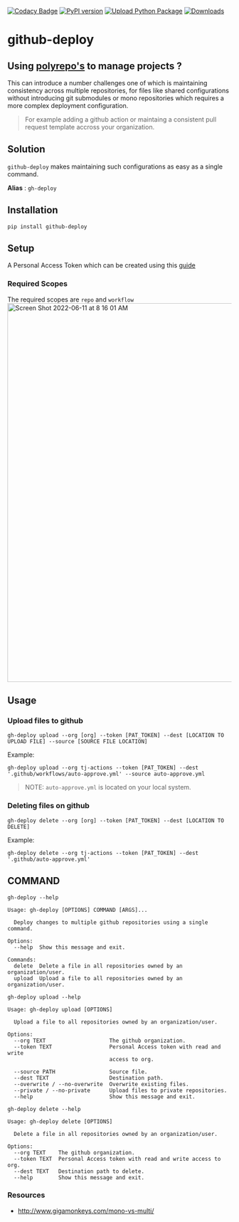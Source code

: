 [![Codacy Badge](https://app.codacy.com/project/badge/Grade/867aeabe457f4367b9e0013b713add6b)](https://www.codacy.com/gh/tj-python/github-deploy/dashboard?utm_source=github.com&amp;utm_medium=referral&amp;utm_content=tj-python/github-deploy&amp;utm_campaign=Badge_Grade)
[![PyPI version](https://badge.fury.io/py/github-deploy.svg)](https://badge.fury.io/py/github-deploy)
[![Upload Python Package](https://github.com/tj-python/github-deploy/actions/workflows/deploy.yml/badge.svg)](https://github.com/tj-python/github-deploy/actions/workflows/deploy.yml) [![Downloads](https://pepy.tech/badge/github-deploy)](https://pepy.tech/project/github-deploy)

# github-deploy

## Using [polyrepo's](https://github.com/joelparkerhenderson/monorepo_vs_polyrepo#what-is-polyrepo) to manage projects ?

This can introduce a number challenges one of which is maintaining consistency across multiple repositories, for files like shared configurations without introducing git submodules or mono repositories which requires a more complex deployment configuration.


> For example adding a github action or maintaing a consistent pull request template accross your organization.

## Solution

`github-deploy` makes maintaining such configurations as easy as a single command.

**Alias** : `gh-deploy`


## Installation

```shell script
pip install github-deploy
```

## Setup 
A Personal Access Token which can be created using this [guide](https://docs.github.com/en/authentication/keeping-your-account-and-data-secure/creating-a-personal-access-token)

### Required Scopes
The required scopes are `repo` and `workflow`
<img width="852" alt="Screen Shot 2022-06-11 at 8 16 01 AM" src="https://user-images.githubusercontent.com/17484350/173187599-483bf220-6263-4a81-917f-d0e0dcef3ed9.png">


## Usage

### Upload files to github


```shell script
gh-deploy upload --org [org] --token [PAT_TOKEN] --dest [LOCATION TO UPLOAD FILE] --source [SOURCE FILE LOCATION]
```

Example:

```shell script
gh-deploy upload --org tj-actions --token [PAT_TOKEN] --dest '.github/workflows/auto-approve.yml' --source auto-approve.yml
```

> NOTE: `auto-approve.yml` is located on your local system.


### Deleting files on github


```shell script
gh-deploy delete --org [org] --token [PAT_TOKEN] --dest [LOCATION TO DELETE]
```

Example:

```shell script
gh-deploy delete --org tj-actions --token [PAT_TOKEN] --dest '.github/auto-approve.yml'
```



## COMMAND
`gh-deploy --help`

```
Usage: gh-deploy [OPTIONS] COMMAND [ARGS]...

  Deploy changes to multiple github repositories using a single command.

Options:
  --help  Show this message and exit.

Commands:
  delete  Delete a file in all repositories owned by an organization/user.
  upload  Upload a file to all repositories owned by an organization/user.

```

`gh-deploy upload --help`

```
Usage: gh-deploy upload [OPTIONS]

  Upload a file to all repositories owned by an organization/user.

Options:
  --org TEXT                    The github organization.
  --token TEXT                  Personal Access token with read and write
                                access to org.

  --source PATH                 Source file.
  --dest TEXT                   Destination path.
  --overwrite / --no-overwrite  Overwrite existing files.
  --private / --no-private      Upload files to private repositories.
  --help                        Show this message and exit.
```

`gh-deploy delete --help`

```
Usage: gh-deploy delete [OPTIONS]

  Delete a file in all repositories owned by an organization/user.

Options:
  --org TEXT    The github organization.
  --token TEXT  Personal Access token with read and write access to org.
  --dest TEXT   Destination path to delete.
  --help        Show this message and exit.
```

### Resources
- http://www.gigamonkeys.com/mono-vs-multi/
